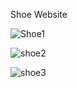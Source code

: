 Shoe Website 



![Shoe1](https://github.com/DDK2805/Web-Development-Projects/assets/99110323/3a592fe5-9108-4da6-be1e-e15208d5cd80)

![shoe2](https://github.com/DDK2805/Web-Development-Projects/assets/99110323/ddfc8708-e2b4-49ad-9951-95e3c68cb840)

![shoe3](https://github.com/DDK2805/Web-Development-Projects/assets/99110323/9e9e4d2b-d91d-4443-90cd-36a60dfebcc0)
